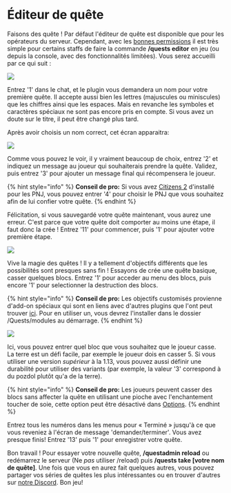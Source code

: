 # Éditeur de quête

Faisons des quête ! Par défaut l'éditeur de quête est disponible que pour les opérateurs du serveur. Cependant, avec les [bonnes permissions](https://pikamug.gitbook.io/quests/v/french-francais/configuration/commands-and-permissions) il est très simple pour certains staffs de faire la commande **/quests editor** en jeu (ou depuis la console, avec des fonctionnalités limitées). Vous serez accueilli par ce qui suit :

![](../.gitbook/assets/quest\_editor.png)

Entrez '1' dans le chat, et le plugin vous demandera un nom pour votre première quête. Il accepte aussi bien les lettres (majuscules ou miniscules) que les chiffres ainsi que les espaces. Mais en revanche les symboles et caractères spéciaux ne sont pas encore pris en compte. Si vous avez un doute sur le titre, il peut être changé plus tard.

Après avoir choisis un nom correct, cet écran apparaitra:

![](../.gitbook/assets/quest\_main.png)

Comme vous pouvez le voir, il y vraiment beaucoup de choix, entrez '2' et indiquez un message au joueur qui souhaiterais prendre la quête. Validez, puis entrez '3' pour ajouter un message final qui récompensera le joueur.

{% hint style="info" %}
**Conseil de pro:** Si vous avez [Citizens 2](https://www.spigotmc.org/resources/citizens.13811/) d'installé pour les PNJ, vous pouvez entrer '4' pour choisir le PNJ que vous souhaitez afin de lui confier votre quête.
{% endhint %}

Félicitation, si vous sauvegardé votre quête maintenant, vous aurez une erreur. C'est parce que votre quête doit comporter au moins une étape, il faut donc la crée ! Entrez '11' pour commencer, puis '1' pour ajouter votre première étape.

![](../.gitbook/assets/quest\_stage.png)

Vive la magie des quêtes ! Il y a tellement d'objectifs différents que les possibilités sont presques sans fin ! Essayons de crée une quête basique, casser quelques blocs. Entrez '1' pour acceder au menu des blocs, puis encore '1' pour selectionner la destruction des blocs.

{% hint style="info" %}
**Conseil de pro:** Les objectifs customisés provienne d'add-on spéciaux qui sont en liens avec d'autres plugins que l'ont peut trouver [ici](https://pikamug.gitbook.io/quests/v/french-francais/intermediaire/modules). Pour en utiliser un, vous devrez l'installer dans le dossier /Quests/modules au démarrage.
{% endhint %}

![](../.gitbook/assets/quest\_break.png)

Ici, vous pouvez entrer quel bloc que vous souhaitez que le joueur casse. La terre est un défi facile, par exemple le joueur dois en casser 5. Si vous utiliser une version _supérieur_ à la 1.13, vous pouvez aussi définir une durabilité pour utiliser des variants (par exemple, la valeur '3' correspond à du pozdol plutôt qu'a de la terre).

{% hint style="info" %}
**Conseil de pro:** Les joueurs peuvent casser des blocs sans affecter la quête en utilisant une pioche avec l'enchantement toucher de soie, cette option peut être désactivé dans [Options](../beginner/options.md).
{% endhint %}

Entrez tous les numéros dans les menus pour « Terminé » jusqu'à ce que vous reveniez à l'écran de message 'demander/terminer'. Vous avez presque finis! Entrez '13' puis '1' pour enregistrer votre quête.

Bon travail ! Pour essayer votre nouvelle quête, **/questadmin reload** ou redémarrez le serveur (Ne _pas_ utiliser /reload) puis **/quests take \[votre nom de quête]**. Une fois que vous en aurez fait quelques autres, vous pouvez partager vos séries de quêtes les plus intéressantes ou en trouver d'autres sur [notre Discord](https://discord.com/invite/d56CQ6e). Bon jeu!
